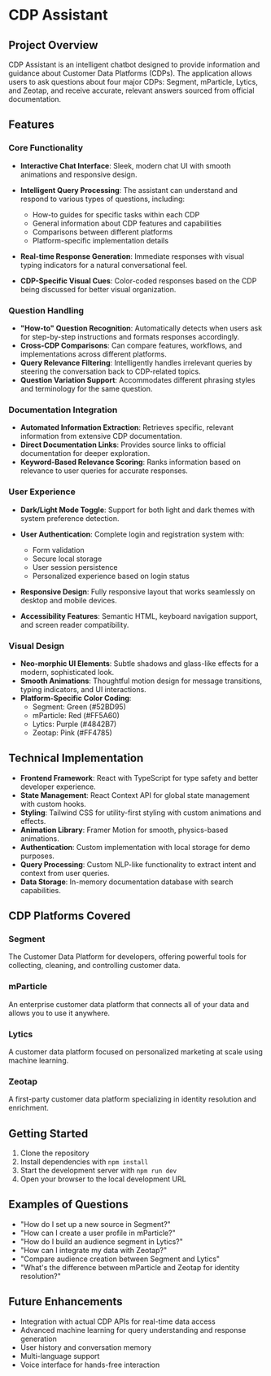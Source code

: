 
# CDP Assistant

## Project Overview

CDP Assistant is an intelligent chatbot designed to provide information and guidance about Customer Data Platforms (CDPs). The application allows users to ask questions about four major CDPs: Segment, mParticle, Lytics, and Zeotap, and receive accurate, relevant answers sourced from official documentation.



## Features

### Core Functionality

- **Interactive Chat Interface**: Sleek, modern chat UI with smooth animations and responsive design.
- **Intelligent Query Processing**: The assistant can understand and respond to various types of questions, including:
  - How-to guides for specific tasks within each CDP
  - General information about CDP features and capabilities
  - Comparisons between different platforms
  - Platform-specific implementation details

- **Real-time Response Generation**: Immediate responses with visual typing indicators for a natural conversational feel.
- **CDP-Specific Visual Cues**: Color-coded responses based on the CDP being discussed for better visual organization.

### Question Handling

- **"How-to" Question Recognition**: Automatically detects when users ask for step-by-step instructions and formats responses accordingly.
- **Cross-CDP Comparisons**: Can compare features, workflows, and implementations across different platforms.
- **Query Relevance Filtering**: Intelligently handles irrelevant queries by steering the conversation back to CDP-related topics.
- **Question Variation Support**: Accommodates different phrasing styles and terminology for the same question.

### Documentation Integration

- **Automated Information Extraction**: Retrieves specific, relevant information from extensive CDP documentation.
- **Direct Documentation Links**: Provides source links to official documentation for deeper exploration.
- **Keyword-Based Relevance Scoring**: Ranks information based on relevance to user queries for accurate responses.

### User Experience

- **Dark/Light Mode Toggle**: Support for both light and dark themes with system preference detection.
- **User Authentication**: Complete login and registration system with:
  - Form validation
  - Secure local storage
  - User session persistence
  - Personalized experience based on login status

- **Responsive Design**: Fully responsive layout that works seamlessly on desktop and mobile devices.
- **Accessibility Features**: Semantic HTML, keyboard navigation support, and screen reader compatibility.

### Visual Design

- **Neo-morphic UI Elements**: Subtle shadows and glass-like effects for a modern, sophisticated look.
- **Smooth Animations**: Thoughtful motion design for message transitions, typing indicators, and UI interactions.
- **Platform-Specific Color Coding**:
  - Segment: Green (#52BD95)
  - mParticle: Red (#FF5A60)
  - Lytics: Purple (#4842B7)
  - Zeotap: Pink (#FF4785)

## Technical Implementation

- **Frontend Framework**: React with TypeScript for type safety and better developer experience.
- **State Management**: React Context API for global state management with custom hooks.
- **Styling**: Tailwind CSS for utility-first styling with custom animations and effects.
- **Animation Library**: Framer Motion for smooth, physics-based animations.
- **Authentication**: Custom implementation with local storage for demo purposes.
- **Query Processing**: Custom NLP-like functionality to extract intent and context from user queries.
- **Data Storage**: In-memory documentation database with search capabilities.

## CDP Platforms Covered

### Segment
The Customer Data Platform for developers, offering powerful tools for collecting, cleaning, and controlling customer data.

### mParticle
An enterprise customer data platform that connects all of your data and allows you to use it anywhere.

### Lytics
A customer data platform focused on personalized marketing at scale using machine learning.

### Zeotap
A first-party customer data platform specializing in identity resolution and enrichment.

## Getting Started

1. Clone the repository
2. Install dependencies with `npm install`
3. Start the development server with `npm run dev`
4. Open your browser to the local development URL

## Examples of Questions

- "How do I set up a new source in Segment?"
- "How can I create a user profile in mParticle?"
- "How do I build an audience segment in Lytics?"
- "How can I integrate my data with Zeotap?"
- "Compare audience creation between Segment and Lytics"
- "What's the difference between mParticle and Zeotap for identity resolution?"

## Future Enhancements

- Integration with actual CDP APIs for real-time data access
- Advanced machine learning for query understanding and response generation
- User history and conversation memory
- Multi-language support
- Voice interface for hands-free interaction

